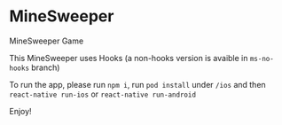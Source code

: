 # MineSweeper
MineSweeper Game

This MineSweeper uses Hooks (a non-hooks version is avaible in `ms-no-hooks` branch)

To run the app, please run `npm i`, run `pod install` under `/ios` and then `react-native run-ios` or `react-native run-android`

Enjoy!

